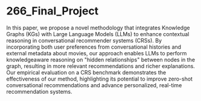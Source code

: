 # 266_Final_Project
In this paper, we propose a novel methodology
that integrates Knowledge Graphs (KGs) with
Large Language Models (LLMs) to enhance
contextual reasoning in conversational recommender
systems (CRSs). By incorporating both
user preferences from conversational histories
and external metadata about movies, our approach
enables LLMs to perform knowledgeaware
reasoning on "hidden relationships" between
nodes in the graph, resulting in more relevant
recommendations and richer explanations.
Our empirical evaluation on a CRS benchmark
demonstrates the effectiveness of our method,
highlighting its potential to improve zero-shot
conversational recommendations and advance
personalized, real-time recommendation systems.
